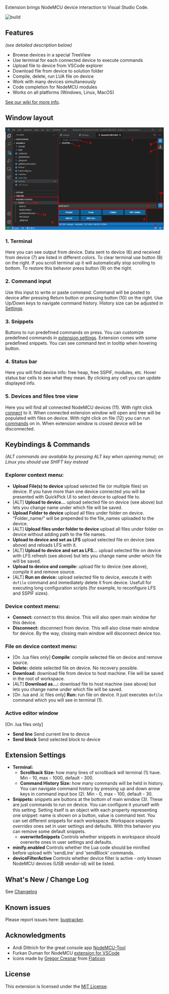Extension brings NodeMCU device interaction to Visual Studio Code.

![build](https://img.shields.io/github/actions/workflow/status/BoresXP/nodemcu-tools/.github%2Fworkflows%2Fci.yml)

## Features

_(see detailed description below)_

* Browse devices in a special TreeView
* Use terminal for each connected device to execute commands
* Upload file to device from VSCode explorer
* Download file from device to solution folder
* Compile, delete, run LUA file on device
* Work with many devices simultaneously
* Code completion for NodeMCU modules
* Works on all platforms (Windows, Linux, MacOS)

[See our wiki for more info](https://github.com/BoresXP/nodemcu-tools/wiki).

## Window layout

![](resources/docs/main-screen.png)

### 1. Terminal

Here you can see output from device. Data sent to device (6) and received from device (7) are listed in different colors.
To clear terminal use button (8) on the right.
If you scroll terminal up it will automatically stop scrolling to bottom. To restore this behavior press button (9) on the right.

### 2. Command input

Use this input to write or paste command. Command will be posted to device after pressing Return button or pressing button (10) on the right.
Use Up/Down keys to navigate command history. History size can be adjusted in [Settings](#extension-settings).

### 3. Snippets

Buttons to run predefined commands on press. You can customize predefined commands in [extension settings](#extension-settings). Extension comes with some predefined snippets. You can see command text in tooltip when hovering button.

### 4. Status bar

Here you will find device info: free heap, free SSPIF, modules, etc. Hover status bar cells to see what they mean. By clicking any cell you can update displayed info.

### 5. Devices and files tree view

Here you will find all connected NodeMCU devices (11). With right click [connect](#device-context-menu) to it. When connected extension window will open and tree will be populated with files on device. With right click on file (12) you can run [commands](#file-on-device-context-menu) on in. When extension window is closed device will be disconnected.

## Keybindings & Commands

_(ALT commands are available by pressing ALT key when opening menu); on Linux you should use SHIFT key instead_ 

### Explorer context menu:

* **Upload File(s) to device** upload selected file (or multiple files) on device. If you have more than one device connected you will be presented with QuickPick UI to select device to upload file to.
* [ALT] **Upload to device...** upload selected file on device (see above) but lets you change name under which file will be saved.
* **Upload Folder to device** upload all files under folder on device. “Folder_name/” will be prepended to the file_names uploaded to the device.
* [ALT] **Upload files under folder to device** upload all files under folder on device without adding path to the file names.
* **Upload to device and set as LFS** upload selected file on device (see above) and reloads LFS with it.
* [ALT] **Upload to device and set as LFS...** upload selected file on device with LFS refresh (see above) but lets you change name under which file will be saved.
* **Upload to device and compile:** upload file to device (see above), compile it and remove source.
* [ALT] **Run on device:** upload selected file to device, execute it with `dofile` command and immediately delete it from device. Usefull for executing long configuration scripts (for example, to reconfigure LFS and SSPIF sizes).

### Device context menu:

* **Connect:** connect to this device. This will also open main window for this device.
* **Disconnect:** disconnect from device. This will also close main window for device. By the way, closing main window will disconnect device too.

### File on device context menu:

* [On .lua files only] **Compile**: compile selected file on device and remove source.
* **Delete:** delete selected file on device. No recovery possible.
* **Download:** download file from device to host machine. File will be saved in the root of workspace.
* [ALT] **Download as...:** download file to host machine (see above) but lets you change name under which file will be saved.
* [On .lua and .lc files only] **Run:** run file on device. It just executes `dofile` command which you will see in terminal (1).

### Active editor window

[On .lua files only] 
* **Send line** Send current line to device
* **Send block** Send selected block to device

## Extension Settings

* **Terminal:**
  * **Scrollback Size:** how many lines of scrollback will terminal (1) have. Min - 10, max - 1000, default - 300.
  * **Command History Size:** how many commands will be held in history. You can navigate command history by pressing up and down arrow keys in command input box (2). Min - 0, max - 100, default - 30.
* **Snippets:** snippets are buttons at the bottom of main window (3). These are just commands to run on device. You can configure it yourself with this setting. Setting itself is an object with each property representing one snippet: name is shown on a button, value is command text. You can set different snippets for each workspace. Workspace snippets _overrides_ ones set in user settings and defaults. With this behavior you can remove some default snippets. 
  * **overwriteSnippets** Controls whether snippets in workspace should overwrite ones in user settings and defaults.
* **minify.enabled**  Controls whether the Lua code should be minified before upload with 'sendLine' and 'sendBlock' commands.
* **deviceFilterActive** Controls whether device filter is active - only known NodeMCU devices (USB vendor-id) will be listed.

## What's New / Change Log

See [Changelog](https://github.com/BoresXP/nodemcu-tools/blob/master/CHANGELOG.md)

## Known issues

Please report issues here: [bugtracker](https://github.com/BoresXP/nodemcu-tools/issues).

## Acknowledgments

- Andi Dittrich for the great console app [NodeMCU-Tool](https://github.com/AndiDittrich/NodeMCU-Tool)
- Furkan Duman for NodeMCU [extension for VSCode](https://github.com/fduman/vscode-nodemcu)
- Icons made by [Gregor Cresnar](https://flaticon.com/authors/gregor-cresnar) from [Flaticon](https://flaticon.com)

## License

This extension is licensed under the [MIT License](https://github.com/BoresXP/nodemcu-tools/blob/master/LICENSE.md).
